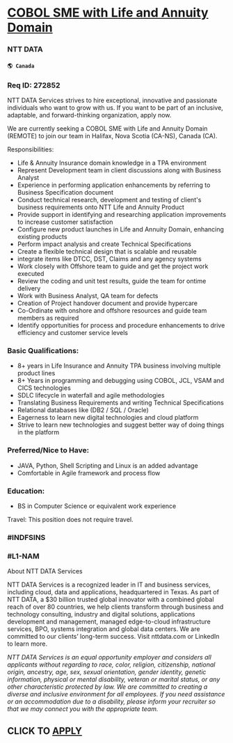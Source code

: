 # [COBOL SME with Life and Annuity Domain](https://www.remotewlb.com/apply/cobol-sme-with-life-and-annuity-domain)  
### NTT DATA  
#### `🌎 Canada`  

### Req ID: 272852

NTT DATA Services strives to hire exceptional, innovative and passionate individuals who want to grow with us. If you want to be part of an inclusive, adaptable, and forward-thinking organization, apply now.

We are currently seeking a COBOL SME with Life and Annuity Domain (REMOTE) to join our team in Halifax, Nova Scotia (CA-NS), Canada (CA).

Responsibilities:

  * Life & Annuity Insurance domain knowledge in a TPA environment
  * Represent Development team in client discussions along with Business Analyst
  * Experience in performing application enhancements by referring to Business Specification document
  * Conduct technical research, development and testing of client's business requirements onto NTT Life and Annuity Product
  * Provide support in identifying and researching application improvements to increase customer satisfaction
  * Configure new product launches in Life and Annuity Domain, enhancing existing products
  * Perform impact analysis and create Technical Specifications
  * Create a flexible technical design that is scalable and reusable
  * integrate items like DTCC, DST, Claims and any agency systems
  * Work closely with Offshore team to guide and get the project work executed
  * Review the coding and unit test results, guide the team for ontime delivery
  * Work with Business Analyst, QA team for defects
  * Creation of Project handover document and provide hypercare
  * Co-Ordinate with onshore and offshore resources and guide team members as required
  * Identify opportunities for process and procedure enhancements to drive efficiency and customer service levels

### Basic Qualifications:

  * 8+ years in Life Insurance and Annuity TPA business involving multiple product lines
  * 8+ Years in programming and debugging using COBOL, JCL, VSAM and CICS technologies
  * SDLC lifecycle in waterfall and agile methodologies
  * Translating Business Requirements and writing Technical Specifications
  * Relational databases like (DB2 / SQL / Oracle)
  * Eagerness to learn new digital technologies and cloud platform
  * Strive to learn new technologies and suggest better way of doing things in the platform

### Preferred/Nice to Have:

  * JAVA, Python, Shell Scripting and Linux is an added advantage
  * Comfortable in Agile framework and process flow

### Education:

  * BS in Computer Science or equivalent work experience

Travel: This position does not require travel.

### #INDFSINS

### #L1-NAM

About NTT DATA Services

NTT DATA Services is a recognized leader in IT and business services, including cloud, data and applications, headquartered in Texas. As part of NTT DATA, a $30 billion trusted global innovator with a combined global reach of over 80 countries, we help clients transform through business and technology consulting, industry and digital solutions, applications development and management, managed edge-to-cloud infrastructure services, BPO, systems integration and global data centers. We are committed to our clients’ long-term success. Visit nttdata.com or LinkedIn to learn more.

 _NTT DATA Services is an equal opportunity employer and considers all applicants without regarding to race, color, religion, citizenship, national origin, ancestry, age, sex, sexual orientation, gender identity, genetic information, physical or mental disability, veteran or marital status, or any other characteristic protected by law. We are committed to creating a diverse and inclusive environment for all employees. If you need assistance or an accommodation due to a disability, please inform your recruiter so that we may connect you with the appropriate team._

  
## CLICK TO [APPLY](https://www.remotewlb.com/apply/cobol-sme-with-life-and-annuity-domain)

